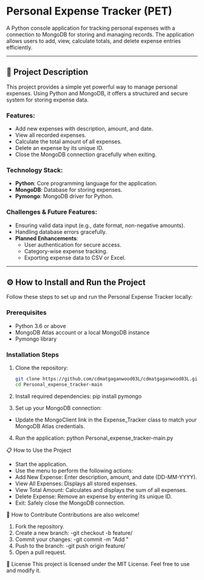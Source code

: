 # Personal Expense Tracker (PET)

A Python console application for tracking personal expenses with a connection to MongoDB for storing and managing records. The application allows users to add, view, calculate totals, and delete expense entries efficiently.

---

## 📖 Project Description

This project provides a simple yet powerful way to manage personal expenses. Using Python and MongoDB, it offers a structured and secure system for storing expense data.  

### **Features:**
- Add new expenses with description, amount, and date.
- View all recorded expenses.
- Calculate the total amount of all expenses.
- Delete an expense by its unique ID.
- Close the MongoDB connection gracefully when exiting.

### **Technology Stack:**
- **Python**: Core programming language for the application.
- **MongoDB**: Database for storing expenses.
- **Pymongo**: MongoDB driver for Python.

### **Challenges & Future Features:**
- Ensuring valid data input (e.g., date format, non-negative amounts).
- Handling database errors gracefully.
- **Planned Enhancements**:
  - User authentication for secure access.
  - Category-wise expense tracking.
  - Exporting expense data to CSV or Excel.

---

## ⚙️ How to Install and Run the Project

Follow these steps to set up and run the Personal Expense Tracker locally:

### **Prerequisites**
- Python 3.6 or above
- MongoDB Atlas account or a local MongoDB instance
- Pymongo library  

### **Installation Steps**
1. Clone the repository:  
   ```bash
   git clone https://github.com/cdmatgaganwood03L/cdmatgaganwood03L.git
   cd Personal_expense_tracker-main

2. Install required dependencies:
   pip install pymongo

3. Set up your MongoDB connection:
- Update the MongoClient link in the Expense_Tracker class to match your MongoDB Atlas credentials.

4. Run the application:
   python Personal_expense_tracker-main.py

📋 How to Use the Project
- Start the application.
- Use the menu to perform the following actions:
- Add New Expense: Enter description, amount, and date (DD-MM-YYYY).
- View All Expenses: Displays all stored expenses.
- View Total Amount: Calculates and displays the sum of all expenses.
- Delete Expense: Remove an expense by entering its unique ID.
- Exit: Safely close the MongoDB connection.

🤝 How to Contribute
Contributions are also welcome!

1. Fork the repository.
2. Create a new branch:
  -git checkout -b feature/<feature-name>
3. Commit your changes:
  -git commit -m "Add <description-of-changes>"
4. Push to the branch:
  -git push origin feature/<feature-name>
5. Open a pull request.


📜 License
This project is licensed under the MIT License. Feel free to use and modify it.


